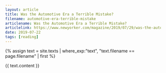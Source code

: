 ```yaml
---
layout: article
title: Was the Automotive Era a Terrible Mistake?
filename: automotive-era-terrible-mistake
articlename: Was the Automotive Era a Terrible Mistake?
articlelink: https://www.newyorker.com/magazine/2019/07/29/was-the-automotive-era-a-terrible-mistake
date: 2019-07-22
tags: [reading]
---
```


{% assign text = site.texts
    | where_exp:"text", "text.filename == page.filename" 
    | first %}

{{ text.content }}
